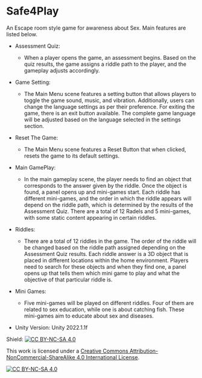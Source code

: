 # Safe4Play

An Escape room style game for awareness about Sex. Main features are listed below.

- Assessment Quiz:
	- When a player opens the game, an assessment begins. Based on the quiz results, the game assigns a riddle path to the player, and the gameplay adjusts accordingly.
- Game Setting:
	- The Main Menu scene features a setting button that allows players to toggle the game sound, music, and vibration. Additionally, users can change the language settings as per their preference. For exiting the game, there is an exit button available. The        complete game language will be adjusted based on the language selected in the settings section.
- Reset The Game:
 	- The Main Menu scene features a Reset Button that when clicked, resets the game to its default settings.
- Main GamePlay:
 	- In the main gameplay scene, the player needs to find an object that corresponds to the answer given by the riddle. Once the object is found, a panel opens up and mini-games start. Each riddle has different mini-games, and the order in which the riddle         appears will depend on the riddle path, which is determined by the results of the Assessment Quiz. There are a total of 12 Radels and 5 mini-games, with some static content appearing in certain riddles.
- Riddles:
 	- There are a total of 12 riddles in the game. The order of the riddle will be changed based on the riddle path assigned depending on the Assessment Quiz results. Each riddle answer is a 3D object that is placed in different locations within the home            environment. Players need to search for these objects and when they find one, a panel opens up that tells them which mini game to play and what the objective of that particular riddle is.
- Mini Games:
	- Five mini-games will be played on different riddles. Four of them are related to sex education, while one is about catching fish. These mini-games aim to educate about sex and diseases.
  
- Unity Version: Unity 2022.1.1f



Shield: [![CC BY-NC-SA 4.0][cc-by-nc-sa-shield]][cc-by-nc-sa]

This work is licensed under a
[Creative Commons Attribution-NonCommercial-ShareAlike 4.0 International License][cc-by-nc-sa].

[![CC BY-NC-SA 4.0][cc-by-nc-sa-image]][cc-by-nc-sa]

[cc-by-nc-sa]: http://creativecommons.org/licenses/by-nc-sa/4.0/
[cc-by-nc-sa-image]: https://licensebuttons.net/l/by-nc-sa/4.0/88x31.png
[cc-by-nc-sa-shield]: https://img.shields.io/badge/License-CC%20BY--NC--SA%204.0-lightgrey.svg
